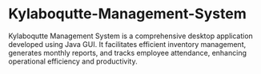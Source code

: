 # Kylaboqutte-Management-System
Kylaboqutte Management System is a comprehensive desktop application developed using Java GUI. It facilitates efficient inventory management, generates monthly reports, and tracks employee attendance, enhancing operational efficiency and productivity.
